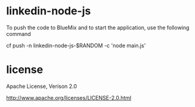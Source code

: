 linkedin-node-js
=================

To push the code to BlueMix and to start the application, use the following command

cf push -n linkedin-node-js-$RANDOM -c 'node main.js'




license
================================================================================

Apache License, Verison 2.0

<http://www.apache.org/licenses/LICENSE-2.0.html>
